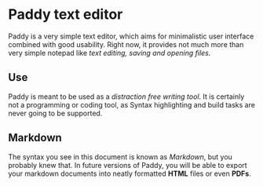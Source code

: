 # Paddy text editor

Paddy is a very simple text editor, which aims for minimalistic user interface combined with good usability. Right now, it provides not much more than very simple notepad like *text editing, saving and opening files.*

## Use

Paddy is meant to be used as a _distraction free writing tool_. It is certainly not a programming or coding tool, as Syntax highlighting and build tasks are never going to be supported. 

## Markdown

The syntax you see in this document is known as *Markdown*, but you probably knew that. In future versions of Paddy, you will be able to export your markdown documents into neatly formatted __HTML__ files or even __PDFs__.
